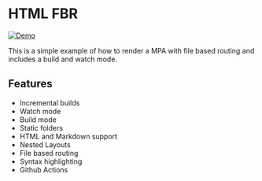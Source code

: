 # HTML FBR

[![Demo](https://github.com/rodydavis/html-fbr/actions/workflows/demo.yml/badge.svg)](https://github.com/rodydavis/html-fbr/actions/workflows/demo.yml)

This is a simple example of how to render a MPA with file based routing and includes a build and watch mode.

## Features

- Incremental builds
- Watch mode
- Build mode
- Static folders
- HTML and Markdown support
- Nested Layouts
- File based routing
- Syntax highlighting
- Github Actions
